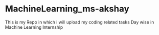 # MachineLearning_ms-akshay
This is my Repo in which i will upload my coding related tasks Day wise in Machine Learning Internship
